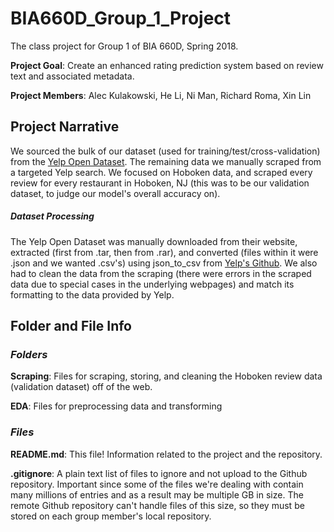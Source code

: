 # BIA660D_Group_1_Project
The class project for Group 1 of BIA 660D, Spring 2018.

**Project Goal**: Create an enhanced rating prediction system based on review text and associated metadata.

**Project Members**: Alec Kulakowski, He Li, Ni Man, Richard Roma, Xin Lin

Project Narrative 
-----------------
We sourced the bulk of our dataset (used for training/test/cross-validation) from the 
[Yelp Open Dataset](https://www.yelp.com/dataset). The remaining data we 
manually scraped from a targeted Yelp search. We focused on Hoboken data, 
and scraped every review for every restaurant in Hoboken, NJ (this was
to be our validation dataset, to judge our model's overall accuracy on).

##### Dataset Processing

The Yelp Open Dataset was manually downloaded from their website, extracted (first from 
.tar, then from .rar), and converted (files within it were .json and we wanted .csv's) 
using json_to_csv from [Yelp's Github](https://github.com/Yelp/dataset-examples). 
We also had to clean the data from the scraping (there were errors in the scraped data 
due to special cases in the underlying webpages) and match its formatting to the data 
provided by Yelp. 

Folder and File Info 
--------------------

### *Folders*

**Scraping**: Files for scraping, storing, and cleaning the Hoboken review data 
(validation dataset) off of the web. 

**EDA**: Files for preprocessing data and transforming 

### *Files*

**README.md**: This file! Information related to the project and the repository. 

**.gitignore**: A plain text list of files to ignore and not upload to the Github
repository. Important since some of the files we're dealing with contain many 
millions of entries and as a result may be multiple GB in size. The remote Github 
repository can't handle files of this size, so they must be stored on each group 
member's local repository. 
